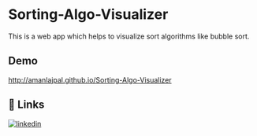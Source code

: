 
# Sorting-Algo-Visualizer

This is a web app which helps to visualize sort algorithms like bubble sort.


## Demo

http://amanlajpal.github.io/Sorting-Algo-Visualizer


## 🔗 Links
[![linkedin](https://img.shields.io/badge/linkedin-0A66C2?style=for-the-badge&logo=linkedin&logoColor=white)](https://www.linkedin.com/in/aman-lajpal/)
